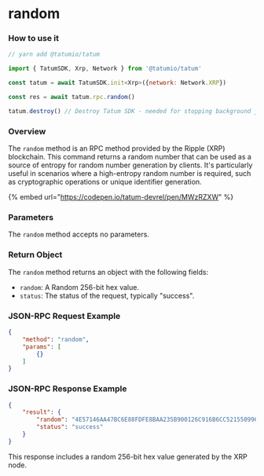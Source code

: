 # random

### How to use it

```javascript
// yarn add @tatumio/tatum

import { TatumSDK, Xrp, Network } from '@tatumio/tatum'

const tatum = await TatumSDK.init<Xrp>({network: Network.XRP})

const res = await tatum.rpc.random()

tatum.destroy() // Destroy Tatum SDK - needed for stopping background jobs
```

### Overview

The `random` method is an RPC method provided by the Ripple (XRP) blockchain. This command returns a random number that can be used as a source of entropy for random number generation by clients. It's particularly useful in scenarios where a high-entropy random number is required, such as cryptographic operations or unique identifier generation.

{% embed url="https://codepen.io/tatum-devrel/pen/MWzRZXW" %}

### Parameters

The `random` method accepts no parameters.

### Return Object

The `random` method returns an object with the following fields:

* `random`: A Random 256-bit hex value.
* `status`: The status of the request, typically "success".

### JSON-RPC Request Example

```json
{
    "method": "random",
    "params": [
        {}
    ]
}
```

### JSON-RPC Response Example

```json
{
    "result": {
        "random": "4E57146AA47BC6E88FDFE8BAA235B900126C916B6CC521550996F590487B837A",
        "status": "success"
    }
}
```

This response includes a random 256-bit hex value generated by the XRP node.
